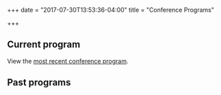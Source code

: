 +++
date = "2017-07-30T13:53:36-04:00"
title = "Conference Programs"

+++

## Current program

View the <a href="https://ssha.org/programs/2023/" target="_blank"> most recent conference program</a>.

## Past programs
